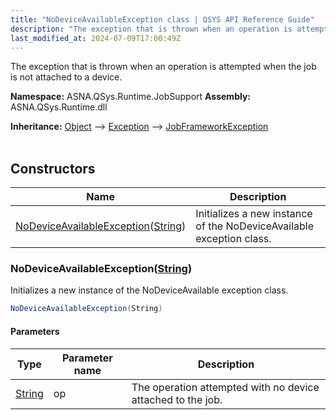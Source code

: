 ```yaml
---
title: "NoDeviceAvailableException class | QSYS API Reference Guide"
description: "The exception that is thrown when an operation is attempted when the job is not attached to a device. "
last_modified_at: 2024-07-09T17:00:49Z
---
```


The exception that is thrown when an operation is attempted when the job is not attached to a device.

**Namespace:** ASNA.QSys.Runtime.JobSupport
**Assembly:** ASNA.QSys.Runtime.dll

**Inheritance:** [Object](https://docs.microsoft.com/en-us/dotnet/api/system.object) --> [Exception](https://docs.microsoft.com/en-us/dotnet/api/system.exception) --> [JobFrameworkException](/reference/runtime/qsys-runtime-job-support/job-framework-exception.html)
<br>
<br>

## Constructors

| Name | Description |
| --- | --- |
| [NoDeviceAvailableException](#nodeviceavailableexceptionstring)([String](https://docs.microsoft.com/en-us/dotnet/api/system.string)) | Initializes a new instance of the NoDeviceAvailable exception class.

### NoDeviceAvailableException([String](https://docs.microsoft.com/en-us/dotnet/api/system.string))

Initializes a new instance of the NoDeviceAvailable exception class.

```cs
NoDeviceAvailableException(String)
```

#### Parameters

| Type | Parameter name | Description
| --- | --- | ---
| [String](https://docs.microsoft.com/en-us/dotnet/api/system.string) | op | The operation attempted with no device attached to the job.
